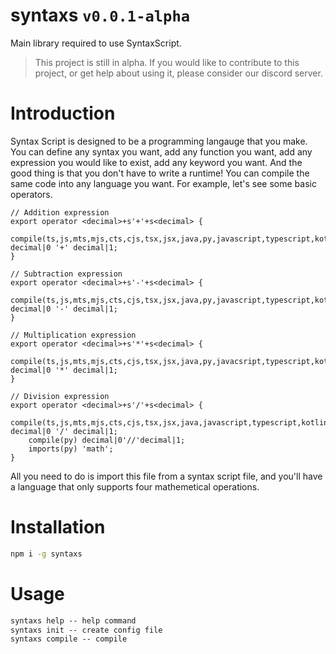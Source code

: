 # syntaxs `v0.0.1-alpha`

Main library required to use SyntaxScript.

> This project is still in alpha. If you would like to contribute to this project, or get help about using it, please consider our discord server.

# Introduction

Syntax Script is designed to be a programming langauge that you make. You can define any syntax you want, add any function you want, add any
expression you would like to exist, add any keyword you want. And the good thing is that you don't have to write a runtime! You can compile
the same code into any language you want. For example, let's see some basic operators.

```syx
// Addition expression
export operator <decimal>+s'+'+s<decimal> {
    compile(ts,js,mts,mjs,cts,cjs,tsx,jsx,java,py,javascript,typescript,kotlin) decimal|0 '+' decimal|1;
}

// Subtraction expression
export operator <decimal>+s'-'+s<decimal> {
    compile(ts,js,mts,mjs,cts,cjs,tsx,jsx,java,py,javascript,typescript,kotlin) decimal|0 '-' decimal|1;
}

// Multiplication expression
export operator <decimal>+s'*'+s<decimal> {
    compile(ts,js,mts,mjs,cts,cjs,tsx,jsx,java,py,javacsript,typescript,kotlin) decimal|0 '*' decimal|1;
}

// Division expression
export operator <decimal>+s'/'+s<decimal> {
    compile(ts,js,mts,mjs,cts,cjs,tsx,jsx,java,javascript,typescript,kotlin) decimal|0 '/' decimal|1;
    compile(py) decimal|0'//'decimal|1;
    imports(py) 'math';
}
```

All you need to do is import this file from a syntax script file, and you'll have a language that only supports four mathemetical operations.

# Installation

```bat
npm i -g syntaxs
```

# Usage

```bat
syntaxs help -- help command
syntaxs init -- create config file
syntaxs compile -- compile
```